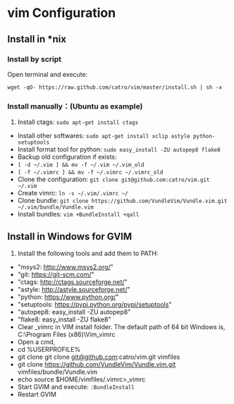 # vim Configuration

## Install in \*nix

### Install by script

Open terminal and execute:

`wget -qO- https://raw.github.com/catro/vim/master/install.sh | sh -x`

### Install manually：(Ubuntu as example)

1. Install ctags: `sudo apt-get install ctags`
- Install other softwares: `sudo apt-get install xclip astyle python-setuptools`
- Install format tool for python: `sudo easy_install -ZU autopep8 flake8`
- Backup old configuration if exists:
 - `[ -d ~/.vim ] && mv -f ~/.vim ~/.vim_old`
 - `[ -f ~/.vimrc ] && mv -f ~/.vimrc ~/.vimrc_old`
- Clone the configuration: `git clone git@github.com:catro/vim.git ~/.vim`
- Create vimrc: `ln -s ~/.vim/.vimrc ~/`
- Clone bundle: `git clone https://github.com/VundleVim/Vundle.vim.git ~/.vim/bundle/Vundle.vim`
- Install bundles: `vim +BundleInstall +qall`

## Install in Windows for GVIM

1. Install the following tools and add them to PATH:
 - "msys2: http://www.msys2.org/"
 - "git: https://git-scm.com/"
 - "ctags: http://ctags.sourceforge.net/"
 - "astyle: http://astyle.sourceforge.net/"
 - "python: https://www.python.org/"
 - "setuptools: https://pypi.python.org/pypi/setuptools"
 - "autopep8: easy_install -ZU autopep8"
 - "flake8: easy_install -ZU flake8"
- Clear \_vimrc in VIM install folder. The default path of 64 bit Windows is,
    C:\Program Files (x86)\Vim\_vimrc
- Open a cmd,
 - cd %USERPROFILE%
 - git clone git clone git@github.com:catro/vim.git vimfiles
 - git clone https://github.com/VundleVim/Vundle.vim.git vimfiles/bundle/Vundle.vim
 - echo source $HOME/vimfiles/.vimrc>\_vimrc
- Start GVIM and execute: `:BundleInstall`
- Restart GVIM

